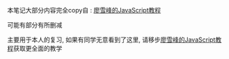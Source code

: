 本笔记大部分内容完全copy自 : [廖雪峰的JavaScript教程](https://www.liaoxuefeng.com/wiki/1022910821149312)

可能有部分有所删减

主要用于本人的复习, 如果有同学无意看到了这里, 请移步[廖雪峰的JavaScript教程](https://www.liaoxuefeng.com/wiki/1022910821149312)获取更全面的教学

